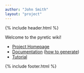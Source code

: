 ```yaml
---
author: "John Smith"
layout: "project"
---
```


{% include header.html %}

Welcome to the pyretic wiki!

* [Project Homepage](http://frenetic-lang.org/pyretic/)   
* [Documentation](http://frenetic-lang.org/pyretic/doc/) ([how to generate](https://github.com/frenetic-lang/pyretic/wiki/generating-documentation))
* [Tutorial](https://github.com/frenetic-lang/pyretic/wiki/Pyretic-Tutorial)

{% include footer.html %}